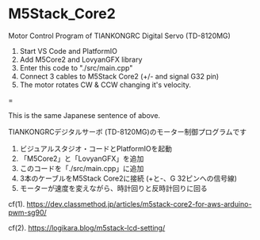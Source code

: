 # M5Stack_Core2

Motor Control Program of TIANKONGRC Digital Servo (TD-8120MG)

1. Start VS Code and PlatformIO
2. Add M5Core2 and LovyanGFX library
3. Enter this code to "./src/main.cpp"
4. Connect 3 cables to M5Stack Core2 (+/- and signal G32 pin)
5. The motor rotates CW & CCW changing it's velocity.

=

This is the same Japanese sentence of above.

TIANKONGRCデジタルサーボ (TD-8120MG)のモーター制御プログラムです

1. ビジュアルスタジオ・コードとPlatformIOを起動
2. 「M5Core2」と「LovyanGFX」を追加
3. このコードを「./src/main.cpp」に追加
4. 3本のケーブルをM5Stack Core2に接続 (+と-、G 32ピンへの信号線)
5. モーターが速度を変えながら、時計回りと反時計回りに回る



cf(1). https://dev.classmethod.jp/articles/m5stack-core2-for-aws-arduino-pwm-sg90/

cf(2). https://logikara.blog/m5stack-lcd-setting/

